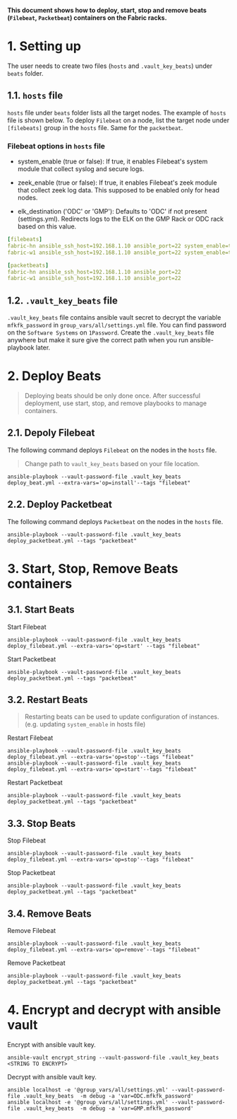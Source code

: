 **This document shows how to deploy, start, stop and remove beats (`Filebeat`, `Packetbeat`) containers on the Fabric racks.**

# 1. Setting up

The user needs to create two files (`hosts` and `.vault_key_beats`) under `beats` folder.

## 1.1. `hosts` file

`hosts` file under `beats` folder lists all the target nodes. The example of `hosts` file is shown below. To deploy `Filebeat` on a node, list the target node under `[filebeats]` group in the `hosts` file. Same for the `packetbeat`.

### Filebeat options in `hosts` file

- system_enable (true or false): If true, it enables Filebeat's system module that collect syslog and secure logs.

- zeek_enable (true or false): If true, it enables Filebeat's zeek module that collect zeek log data. This supposed to be enabled only for head nodes.

- elk_destination ('ODC' or 'GMP'): Defaults to 'ODC' if not present (settings.yml). Redirects logs to the ELK on the GMP Rack or ODC rack based on this value.

```yml
[filebeats]
fabric-hn ansible_ssh_host=192.168.1.10 ansible_port=22 system_enable=true zeek_enable=true elk_destination='GMP'
fabric-w1 ansible_ssh_host=192.168.1.10 ansible_port=22 system_enable=true zeek_enable=true

[packetbeats]
fabric-hn ansible_ssh_host=192.168.1.10 ansible_port=22
fabric-w1 ansible_ssh_host=192.168.1.10 ansible_port=22
```

## 1.2. `.vault_key_beats` file

`.vault_key_beats` file contains ansible vault secret to decrypt the variable `mfkfk_password` in `group_vars/all/settings.yml` file. You can find password on the `Software Systems` on `1Password`. Create the `.vault_key_beats` file anywhere but make it sure give the correct path when you run ansible-playbook later.

# 2. Deploy Beats

> Deploying beats should be only done once. After successful deployment, use start, stop, and remove playbooks to manage containers.

## 2.1. Depoly Filebeat

The following command deploys `Filebeat` on the nodes in the `hosts` file.

> Change path to `vault_key_beats` based on your file location.

```shell
ansible-playbook --vault-password-file .vault_key_beats deploy_beat.yml --extra-vars='op=install'--tags "filebeat"
```

## 2.2. Deploy Packetbeat

The following command deploys `Packetbeat` on the nodes in the `hosts` file.

```shell
ansible-playbook --vault-password-file .vault_key_beats deploy_packetbeat.yml --tags "packetbeat"
```

# 3. Start, Stop, Remove Beats containers

## 3.1. Start Beats

Start Filebeat

```shell
ansible-playbook --vault-password-file .vault_key_beats deploy_filebeat.yml --extra-vars='op=start' --tags "filebeat"
```

Start Packetbeat

```shell
ansible-playbook --vault-password-file .vault_key_beats deploy_packetbeat.yml --tags "packetbeat"
```

## 3.2. Restart Beats

> Restarting beats can be used to update configuration of instances. (e.g. updating `system_enable` in hosts file)

Restart Filebeat

```shell
ansible-playbook --vault-password-file .vault_key_beats deploy_filebeat.yml --extra-vars='op=stop'--tags "filebeat"
ansible-playbook --vault-password-file .vault_key_beats deploy_filebeat.yml --extra-vars='op=start'--tags "filebeat"
```

Restart Packetbeat

```shell
ansible-playbook --vault-password-file .vault_key_beats deploy_packetbeat.yml --tags "packetbeat"
```

## 3.3. Stop Beats

Stop Filebeat

```shell
ansible-playbook --vault-password-file .vault_key_beats deploy_filebeat.yml --extra-vars='op=stop'--tags "filebeat"
```

Stop Packetbeat

```shell
ansible-playbook --vault-password-file .vault_key_beats deploy_packetbeat.yml --tags "packetbeat"
```

## 3.4. Remove Beats

Remove Filebeat

```shell
ansible-playbook --vault-password-file .vault_key_beats deploy_filebeat.yml --extra-vars='op=remove'--tags "filebeat"
```

Remove Packetbeat

```shell
ansible-playbook --vault-password-file .vault_key_beats deploy_packetbeat.yml --tags "packetbeat"
```

# 4. Encrypt and decrypt with ansible vault

Encrypt with ansible vault key.

```shell
ansible-vault encrypt_string --vault-password-file .vault_key_beats <STRING TO ENCRYPT>
```

Decrypt with ansible vault key.

```shell
ansible localhost -e '@group_vars/all/settings.yml' --vault-password-file .vault_key_beats  -m debug -a 'var=ODC.mfkfk_password'
ansible localhost -e '@group_vars/all/settings.yml' --vault-password-file .vault_key_beats  -m debug -a 'var=GMP.mfkfk_password'
```

